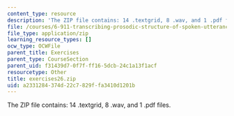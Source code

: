 ```yaml
---
content_type: resource
description: 'The ZIP file contains: 14 .textgrid, 8 .wav, and 1 .pdf files.'
file: /courses/6-911-transcribing-prosodic-structure-of-spoken-utterances-with-tobi-january-iap-2006/a2331284374d22c7829ffa3410d1201b_exercises26.zip
file_type: application/zip
learning_resource_types: []
ocw_type: OCWFile
parent_title: Exercises
parent_type: CourseSection
parent_uid: f31439d7-0f7f-ff16-5dcb-24c1a13f1acf
resourcetype: Other
title: exercises26.zip
uid: a2331284-374d-22c7-829f-fa3410d1201b
---
```

The ZIP file contains: 14 .textgrid, 8 .wav, and 1 .pdf files.

